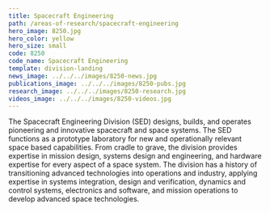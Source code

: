 ```yaml
---
title: Spacecraft Engineering
path: /areas-of-research/spacecraft-engineering
hero_image: 8250.jpg
hero_color: yellow
hero_size: small
code: 8250
code_name: Spacecraft Engineering
template: division-landing
news_image: ../../../images/8250-news.jpg
publications_image: ../../../images/8250-pubs.jpg
research_image: ../../../images/8250-research.jpg
videos_image: ../../../images/8250-videos.jpg
---
```

The Spacecraft Engineering Division (SED) designs, builds, and operates pioneering and innovative spacecraft and space systems. The SED functions as a prototype laboratory for new and operationally relevant space based capabilities. From cradle to grave, the division provides expertise in mission design, systems design and engineering, and hardware expertise for every aspect of a space system. The division has a history of transitioning advanced technologies into operations and industry, applying expertise in systems integration, design and verification, dynamics and control systems, electronics and software, and mission operations to develop advanced space technologies.